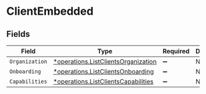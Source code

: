 # ClientEmbedded


## Fields

| Field                                                                                     | Type                                                                                      | Required                                                                                  | Description                                                                               |
| ----------------------------------------------------------------------------------------- | ----------------------------------------------------------------------------------------- | ----------------------------------------------------------------------------------------- | ----------------------------------------------------------------------------------------- |
| `Organization`                                                                            | [*operations.ListClientsOrganization](../../models/operations/listclientsorganization.md) | :heavy_minus_sign:                                                                        | N/A                                                                                       |
| `Onboarding`                                                                              | [*operations.ListClientsOnboarding](../../models/operations/listclientsonboarding.md)     | :heavy_minus_sign:                                                                        | N/A                                                                                       |
| `Capabilities`                                                                            | [*operations.ListClientsCapabilities](../../models/operations/listclientscapabilities.md) | :heavy_minus_sign:                                                                        | N/A                                                                                       |